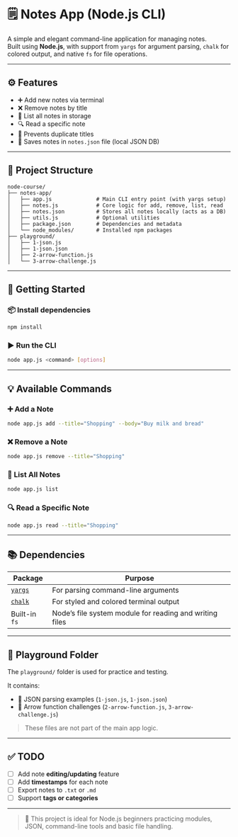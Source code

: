 # 🗒️ Notes App (Node.js CLI)

A simple and elegant command-line application for managing notes.  
Built using **Node.js**, with support from `yargs` for argument parsing, `chalk` for colored output, and native `fs` for file operations.

---

## ⚙️ Features

- ➕ Add new notes via terminal
- ❌ Remove notes by title
- 📃 List all notes in storage
- 🔍 Read a specific note
- 🚫 Prevents duplicate titles
- 💾 Saves notes in `notes.json` file (local JSON DB)

---

## 📁 Project Structure

```text
node-course/
├── notes-app/
│   ├── app.js              # Main CLI entry point (with yargs setup)
│   ├── notes.js            # Core logic for add, remove, list, read
│   ├── notes.json          # Stores all notes locally (acts as a DB)
│   ├── utils.js            # Optional utilities
│   ├── package.json        # Dependencies and metadata
│   └── node_modules/       # Installed npm packages
├── playground/
│   ├── 1-json.js
│   ├── 1-json.json
│   ├── 2-arrow-function.js
│   └── 3-arrow-challenge.js
```

---

## 🚀 Getting Started

### 📦 Install dependencies

```bash
npm install
```

### ▶️ Run the CLI

```bash
node app.js <command> [options]
```

---

## 💡 Available Commands

### ➕ Add a Note

```bash
node app.js add --title="Shopping" --body="Buy milk and bread"
```

### ❌ Remove a Note

```bash
node app.js remove --title="Shopping"
```

### 📃 List All Notes

```bash
node app.js list
```

### 🔍 Read a Specific Note

```bash
node app.js read --title="Shopping"
```

---

## 📚 Dependencies

| Package | Purpose |
|--------|---------|
| [`yargs`](https://www.npmjs.com/package/yargs) | For parsing command-line arguments |
| [`chalk`](https://www.npmjs.com/package/chalk) | For styled and colored terminal output |
| Built-in `fs` | Node’s file system module for reading and writing files |

---

## 🧪 Playground Folder

The `playground/` folder is used for practice and testing.

It contains:
- 📄 JSON parsing examples (`1-json.js`, `1-json.json`)
- 🏹 Arrow function challenges (`2-arrow-function.js`, `3-arrow-challenge.js`)

> These files are not part of the main app logic.

---


## ✅ TODO

- [ ] Add note **editing/updating** feature  
- [ ] Add **timestamps** for each note  
- [ ] Export notes to `.txt` or `.md`  
- [ ] Support **tags or categories**

---

> 💬 This project is ideal for Node.js beginners practicing modules, JSON, command-line tools and basic file handling.
